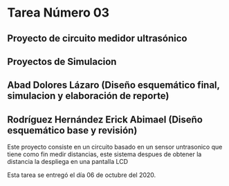 # Tarea Número 03
## Proyecto de circuito medidor ultrasónico
## Proyectos de Simulacion 

## Abad Dolores Lázaro (Diseño esquemático final, simulacion y elaboración de reporte)

## Rodríguez Hernández Erick Abimael (Diseño esquemático base y revisión)

 Este proyecto consiste en un circuito basado en un sensor untrasonico
 que tiene como fin medir distancias, este sistema despues de obtener 
 la distancia la despliega en una pantalla LCD


Esta tarea se entregó el día 06 de octubre del 2020.
